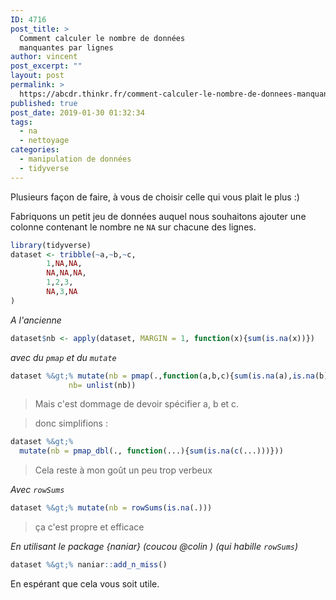 ```yaml
---
ID: 4716
post_title: >
  Comment calculer le nombre de données
  manquantes par lignes
author: vincent
post_excerpt: ""
layout: post
permalink: >
  https://abcdr.thinkr.fr/comment-calculer-le-nombre-de-donnees-manquantes-par-lignes/
published: true
post_date: 2019-01-30 01:32:34
tags:
  - na
  - nettoyage
categories:
  - manipulation de données
  - tidyverse
---
```

Plusieurs façon de faire, à vous de choisir celle qui vous plait le plus :)

Fabriquons un petit jeu de données auquel nous souhaitons ajouter une colonne contenant le nombre ne `NA` sur chacune des lignes.

```r
library(tidyverse)
dataset <- tribble(~a,~b,~c,
        1,NA,NA,
        NA,NA,NA,
        1,2,3,
        NA,3,NA
)
```

*A l&#039;ancienne*

```r
dataset$nb <- apply(dataset, MARGIN = 1, function(x){sum(is.na(x))})
```

*avec du `pmap` et du `mutate`*


```r
dataset %&gt;% mutate(nb = pmap(.,function(a,b,c){sum(is.na(a),is.na(b),is.na(c))}),
             nb= unlist(nb))
```
>Mais c'est dommage de devoir spécifier a, b et c. 

>donc simplifions :

```r
dataset %&gt;% 
  mutate(nb = pmap_dbl(., function(...){sum(is.na(c(...)))}))
```

> Cela reste à mon goût un peu trop verbeux

*Avec `rowSums`*

```r
dataset %&gt;% mutate(nb = rowSums(is.na(.)))
```

> ça c'est propre et efficace

*En utilisant le package {naniar} (coucou @colin ) (qui habille `rowSums`)*

```r
dataset %&gt;% naniar::add_n_miss()
```

En espérant que cela vous soit utile.